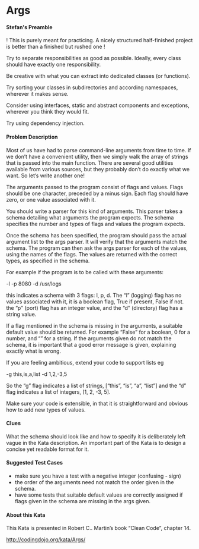 # Args

#### Stefan's Preamble

! This is purely meant for practicing. A nicely structured half-finished project is better than a finished but rushed one !

Try to separate responsibilities as good as possible. Ideally, every class should have exactly one responsibility.

Be creative with what you can extract into dedicated classes (or functions).

Try sorting your classes in subdirectories and according namespaces, wherever it makes sense.

Consider using interfaces, static and abstract components and exceptions, wherever you think they would fit.

Try using dependency injection.

#### Problem Description

Most of us have had to parse command-line arguments from time to time. If we don’t have a convenient utility, then we simply walk the array of strings that is passed into the main function. There are several good utilities available from various sources, but they probably don’t do exactly what we want. So let’s write another one!

The arguments passed to the program consist of flags and values. Flags should be one character, preceded by a minus sign. Each flag should have zero, or one value associated with it.

You should write a parser for this kind of arguments. This parser takes a schema detailing what arguments the program expects. The schema specifies the number and types of flags and values the program expects.

Once the schema has been specified, the program should pass the actual argument list to the args parser. It will verify that the arguments match the schema. The program can then ask the args parser for each of the values, using the names of the flags. The values are returned with the correct types, as specified in the schema.

For example if the program is to be called with these arguments:

-l -p 8080 -d /usr/logs

this indicates a schema with 3 flags: l, p, d. The “l” (logging) flag has no values associated with it, it is a boolean flag, True if present, False if not. the “p” (port) flag has an integer value, and the “d” (directory) flag has a string value.

If a flag mentioned in the schema is missing in the arguments, a suitable default value should be returned. For example “False” for a boolean, 0 for a number, and “” for a string. If the arguments given do not match the schema, it is important that a good error message is given, explaining exactly what is wrong.

If you are feeling ambitious, extend your code to support lists eg

-g this,is,a,list -d 1,2,-3,5

So the “g” flag indicates a list of strings, [“this”, “is”, “a”, “list”] and the “d” flag indicates a list of integers, [1, 2, -3, 5].

Make sure your code is extensible, in that it is straightforward and obvious how to add new types of values.

#### Clues

What the schema should look like and how to specify it is deliberately left vague in the Kata description. An important part of the Kata is to design a concise yet readable format for it.

#### Suggested Test Cases

* make sure you have a test with a negative integer (confusing - sign)
* the order of the arguments need not match the order given in the schema.
* have some tests that suitable default values are correctly assigned if flags given in the schema are missing in the args given.

#### About this Kata

This Kata is presented in Robert C.. Martin’s book “Clean Code”, chapter 14.

http://codingdojo.org/kata/Args/
